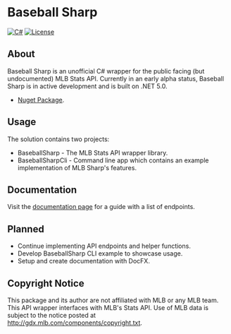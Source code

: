 # Baseball Sharp
[![C#](https://img.shields.io/badge/Language-CSharp-darkgreen.svg)](https://en.wikipedia.org/wiki/C_Sharp_(programming_language)) [![License](https://img.shields.io/badge/License-MIT-red.svg)](https://opensource.org/licenses/MIT)

## About

Baseball Sharp is an unofficial C# wrapper for the public facing (but undocumented) MLB Stats API. Currently in an early alpha status, Baseball Sharp is in active development and is built on .NET 5.0. 

* [Nuget Package](https://www.nuget.org/packages/BaseballSharp/0.1.1-alpha).

## Usage

The solution contains two projects: 

* BaseballSharp - The MLB Stats API wrapper library.
* BaseballSharpCli - Command line app which contains an example implementation of MLB Sharp's features.

## Documentation

Visit the [documentation page](https://github.com/markjamesm/Baseball-Sharp/blob/master/Documentation.md) for a guide with a list of endpoints.

## Planned

* Continue implementing API endpoints and helper functions. 
* Develop BaseballSharp CLI example to showcase usage.
* Setup and create documentation with DocFX.

## Copyright Notice 

This package and its author are not affiliated with MLB or any MLB team. This API wrapper interfaces with MLB's Stats API. Use of MLB data is subject to the notice posted at http://gdx.mlb.com/components/copyright.txt.
